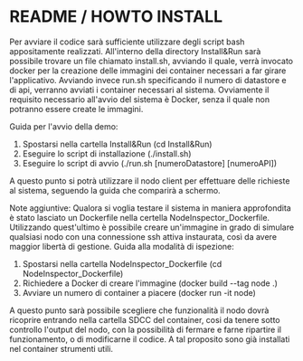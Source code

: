 # README / HOWTO INSTALL
Per avviare il codice sarà sufficiente utilizzare degli script bash appositamente realizzati.
All'interno della directory Install&Run sarà possibile trovare un file chiamato install.sh, avviando il quale, verrà invocato docker per la creazione delle immagini dei container necessari a far girare l'applicativo. Avviando invece run.sh specificando il numero di datastore e di api, verranno avviati i container necessari al sistema.
Ovviamente il requisito necessario all'avvio del sistema è Docker, senza il quale non potranno essere create le immagini.

Guida per l'avvio della demo:
1. Spostarsi nella cartella Install&Run (cd Install&Run)
2. Eseguire lo script di installazione (./install.sh)
3. Eseguire lo script di avvio (./run.sh [numeroDatastore] [numeroAPI])

A questo punto si potrà utilizzare il nodo client per effettuare delle richieste al sistema, seguendo la guida che comparirà a schermo.

Note aggiuntive:
Qualora si voglia testare il sistema in maniera approfondita è stato lasciato un Dockerfile nella certella NodeInspector_Dockerfile.
Utilizzando quest'ultimo è possibile creare un'immagine in grado di simulare qualsiasi nodo con una connessione ssh attiva instaurata, così da avere maggior libertà di gestione.
Guida alla modalità di ispezione:
1. Spostarsi nella cartella NodeInspector_Dockerfile (cd NodeInspector_Dockerfile)
2. Richiedere a Docker di creare l'immagine (docker build --tag node .)
3. Avviare un numero di container a piacere (docker run -it node)

A questo punto sarà possibile scegliere che funzionalità il nodo dovrà ricoprire entrando nella cartella SDCC del container, cosi da tenere sotto controllo l'output del nodo, con la possibilità di fermare e farne ripartire il funzionamento, o di modificarne il codice. A tal proposito sono già installati nel container strumenti utili.
